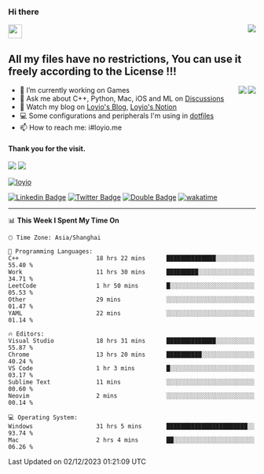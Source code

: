 <h3 align="left">Hi there</h3>
<img src='https://em-content.zobj.net/source/animated-noto-color-emoji/356/waving-hand_light-skin-tone_1f44b-1f3fb_1f3fb.gif' width='28' />
<a align="right" href="https://github.com/loyio/loyio/blob/master/STAR/README.md"><img align="right" src="https://img.shields.io/badge/LOYIO-STAR-green" /></a>

## All my files have no restrictions, You can use it freely according to the License !!!

<a href="https://github.com/loyio#gh-light-mode-only">
     <img align="right"  src="https://loy-readme.vercel.app/api/top-langs/?username=loyio&langs_count=6&hide=css,html,jupyter%20notebook" />
</a>

<a href="https://github.com/loyio#gh-dark-mode-only">
  <img align="right"  src="https://loy-readme.vercel.app/api/top-langs/?username=loyio&langs_count=6&theme=slateorange&hide=css,html,jupyter%20notebook" />
</a>



- 🔭 I’m currently working on Games
- 💬 Ask me about C++, Python, Mac, iOS and ML on [Discussions](https://github.com/loyio/blog/discussions)
- 📔 Watch my blog on [Loyio's Blog](https://loyio.me), [Loyio's Notion](https://loyio.notion.site/loyio/Loyio-s-Dashboard-2f56bd29222a445ea9d9e8802a1ac83b)
- 💻 Some configurations and peripherals I'm using in [dotfiles](https://github.com/loyio/dotfiles)
- 📫 How to reach me: i#loyio.me


#### Thank you for the visit.
<img src="http://profile-counter.glitch.me/loyio/count.svg" />

<img src="https://loy-readme.vercel.app/api?username=loyio&show_icons=true&hide=stars&include_all_commits=true&hide_title=true&theme=slateorange" />

     

[![loyio](https://github-profile-trophy.vercel.app/?username=loyio&theme=onedark&column=4)](https://github.com/loyio)

[![Linkedin Badge](https://img.shields.io/badge/-@loyio-0077b5?style=flat-square&logo=Linkedin&logoColor=white&labelColor=0077b5&link=https://www.linkedin.com/in/loyio-hex-363172158/)](https://www.linkedin.com/in/loyio-hex-363172158/)
[![Twitter Badge](https://img.shields.io/badge/-@loyiome-000000?style=flat-square&labelColor=000000&logo=x&logoColor=white&link=https://twitter.com/loyiome)](https://twitter.com/loyiome)
[![Double Badge](https://img.shields.io/badge/@loyio-007722?style=flat&logo=Douban&logoColor=white)](https://www.douban.com/people/susmote)
[![wakatime](https://wakatime.com/badge/user/c0ddc104-5a20-41d1-ab9a-c4d9ea20a4d9.svg)](https://wakatime.com/@c0ddc104-5a20-41d1-ab9a-c4d9ea20a4d9)

-------
<!--START_SECTION:waka-->
📊 **This Week I Spent My Time On** 

```text
🕑︎ Time Zone: Asia/Shanghai

💬 Programming Languages: 
C++                      18 hrs 22 mins      ██████████████░░░░░░░░░░░   55.40 % 
Work                     11 hrs 30 mins      █████████░░░░░░░░░░░░░░░░   34.71 % 
LeetCode                 1 hr 50 mins        █░░░░░░░░░░░░░░░░░░░░░░░░   05.53 % 
Other                    29 mins             ░░░░░░░░░░░░░░░░░░░░░░░░░   01.47 % 
YAML                     22 mins             ░░░░░░░░░░░░░░░░░░░░░░░░░   01.14 % 

🔥 Editors: 
Visual Studio            18 hrs 31 mins      ██████████████░░░░░░░░░░░   55.87 % 
Chrome                   13 hrs 20 mins      ██████████░░░░░░░░░░░░░░░   40.24 % 
VS Code                  1 hr 3 mins         █░░░░░░░░░░░░░░░░░░░░░░░░   03.17 % 
Sublime Text             11 mins             ░░░░░░░░░░░░░░░░░░░░░░░░░   00.60 % 
Neovim                   2 mins              ░░░░░░░░░░░░░░░░░░░░░░░░░   00.14 % 

💻 Operating System: 
Windows                  31 hrs 5 mins       ███████████████████████░░   93.74 % 
Mac                      2 hrs 4 mins        ██░░░░░░░░░░░░░░░░░░░░░░░   06.26 % 
```


 Last Updated on 02/12/2023 01:21:09 UTC
<!--END_SECTION:waka-->
